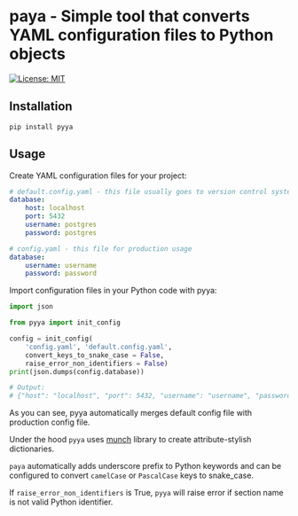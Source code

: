 # paya - Simple tool that converts YAML configuration files to Python objects

[![License: MIT](https://img.shields.io/badge/License-MIT-blue.svg)](https://opensource.org/licenses/MIT)


## Installation

```shell
pip install pyya
```

## Usage

Create YAML configuration files for your project:


```yaml
# default.config.yaml - this file usually goes to version control system
database:   
    host: localhost
    port: 5432
    username: postgres
    password: postgres
```

```yaml
# config.yaml - this file for production usage
database:   
    username: username
    password: password
```

Import configuration files in your Python code with pyya:

```python
import json

from pyya import init_config

config = init_config(
    'config.yaml', 'default.config.yaml', 
    convert_keys_to_snake_case = False,
    raise_error_non_identifiers = False)
print(json.dumps(config.database))

# Output:
# {"host": "localhost", "port": 5432, "username": "username", "password": "password"}

```

As you can see, pyya automatically merges default config file with production config file.

Under the hood `pyya` uses [munch](https://pypi.org/project/munch/) library to create attribute-stylish dictionaries.

`paya` automatically adds underscore prefix to Python keywords and can be configured to convert `camelCase` or `PascalCase` keys to snake_case. 

If `raise_error_non_identifiers` is True, `pyya` will raise error if section name is not valid Python identifier.
